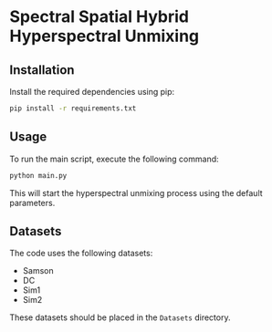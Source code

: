 # Spectral Spatial Hybrid Hyperspectral Unmixing

## Installation

<!-- 1.  Clone the repository:

    ```bash
    git clone <repository_url>
    cd <repository_name>
    ``` -->

Install the required dependencies using pip:

```bash
pip install -r requirements.txt
```

## Usage
To run the main script, execute the following command:

```bash
python main.py
```

This will start the hyperspectral unmixing process using the default parameters.

## Datasets

The code uses the following datasets:

-   Samson
-   DC
-   Sim1
-   Sim2

These datasets should be placed in the `Datasets` directory.

<!-- ## Citation

If you use this code in your research, please cite the following paper:

```
TBD
```

## License

TBD -->

